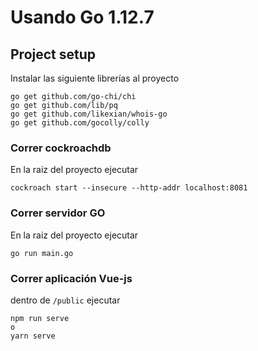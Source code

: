 # Usando Go 1.12.7

## Project setup
Instalar las siguiente librerías al proyecto
```
go get github.com/go-chi/chi
go get github.com/lib/pq
go get github.com/likexian/whois-go
go get github.com/gocolly/colly
```

### Correr cockroachdb
En la raiz del proyecto ejecutar
```
cockroach start --insecure --http-addr localhost:8081
```

### Correr servidor GO
En la raiz del proyecto ejecutar
```
go run main.go
```

### Correr aplicación Vue-js
dentro de `/public` ejecutar
```
npm run serve
o
yarn serve
```
